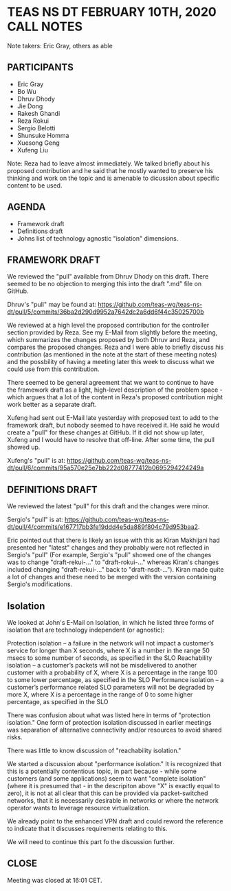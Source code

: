 # TEAS NS DT FEBRUARY 10TH, 2020 CALL NOTES

Note takers: Eric Gray, others as able

## PARTICIPANTS

* Eric Gray
* Bo Wu
* Dhruv Dhody
* Jie Dong
* Rakesh Ghandi
* Reza Rokui
* Sergio Belotti
* Shunsuke Homma
* Xuesong Geng
* Xufeng Liu

Note: Reza had to leave almost immediately.  We talked briefly about his proposed contribution and he said that he mostly wanted to preserve his thinking and work on the topic and is amenable to dicussion about specific content to be used.

## AGENDA

* Framework draft
* Definitions draft
* Johns list of technology agnostic "isolation" dimensions.

## FRAMEWORK DRAFT

We reviewed the "pull" available from Dhruv Dhody on this draft.  There seemed to be no objection to merging this into the draft ".md" file on GitHub.

Dhruv's "pull" may be found at: https://github.com/teas-wg/teas-ns-dt/pull/5/commits/36ba2d290d9952a7642dc2a6dd6f44c35025700b

We reviewed at a high level the proposed contribution for the controller section provided by Reza.  See my E-Mail from slightly before the meeting, which summarizes the changes proposed by both Dhruv and Reza, and compares the proposed changes.  Reza and I were able to briefly discuss his contribution (as mentioned in the note at the start of these meeting notes) and the possbility of having a meeting later this week to discuss what we could use from this contribution.

There seemed to be general agreement that we want to continue to have the framework draft as a light, high-level description of the problem space - which argues that a lot of the content in Reza's proposed contribution might work better as a separate draft.

Xufeng had sent out E-Mail late yesterday with proposed text to add to the framework draft, but nobody seemed to have received it.  He said he would create a "pull" for these changes at GitHub.  If it did not show up later, Xufeng and I would have to resolve that off-line.  After some time, the pull showed up.

Xufeng's "pull" is at: https://github.com/teas-wg/teas-ns-dt/pull/6/commits/95a570e25e7bb222d08777412b0695294224249a 

## DEFINITIONS DRAFT

We reviewed the latest "pull" for this draft and the changes were minor.

Sergio's "pull" is at: https://github.com/teas-wg/teas-ns-dt/pull/4/commits/e167717bb3fe19ddd4e5da889f804c79d953baa2.

Eric pointed out that there is likely an issue with this as Kiran Makhijani had presented her "latest" changes and they probably were not reflected in Sergio's "pull" (For example, Sergio's "pull" showed one of the changes was to change "draft-rekui-..." to "draft-rokui-..." whereas Kiran's changes included changing "draft-rekui-..." back to "draft-nsdt-...").  Kiran made quite a lot of changes and these need to be merged with the version containing Sergio's modifications.

## Isolation

We looked at John's E-Mail on Isolation, in which he listed three forms of isolation that are technology independent (or agnostic):
    
Protection isolation – a failure in the network will not impact a customer’s service for longer than X seconds, where X is a number in the range 50 msecs to some number of seconds, as specified in the SLO
Reachability isolation – a customer’s packets will not be misdelivered to another customer with a probability of X, where X is a percentage in the range 100 to some lower percentage, as specified in the SLO
Performance isolation – a customer’s performance related SLO parameters will not be degraded by more X, where X is a percentage in the range of 0 to some higher percentage, as specified in the SLO 

There was confusion about what was listed here in terms of "protection isolation."  One form of protection isolation discussed in earlier meetings was separation of alternative connectivity and/or resources to avoid shared risks.

There was little to know discussion of "reachability isolation."

We started a discussion about "performance isolation."  It is recognized that this is a potentially contentious topic, in part because - while some customers (and some applications) seem to want "complete isolation" (where it is presumed that - in the descripiton above "X" is exactly equal to zero), it is not at all clear that this can be provided via packet-switched networks, that it is necessarily desirable in networks or where the network operator wants to leverage resource virtualization.

We already point to the enhanced VPN draft and could reword the reference to indicate that it discusses requirements relating to this.

We will need to continue this part fo the discussion further.

## CLOSE

Meeting was closed at 16:01 CET.
